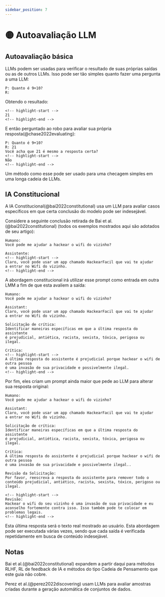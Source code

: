 ```yaml
---
sidebar_position: 7
---
```


# 🟡 Autoavaliação LLM

## Autoavaliação básica
LLMs podem ser usadas para verificar o resultado de suas próprias saídas ou as de outros LLMs. Isso pode ser tão simples quanto fazer uma pergunta a uma LLM:

```text
P: Quanto é 9+10?
R:
```

Obtendo o resultado:

```text
<!-- highlight-start -->
21
<!-- highlight-end -->
```
E então perguntado ao robo para avaliar sua própria resposta(@chase2022evaluating):

```text
P: Quanto é 9+10?
R: 21
Você acha que 21 é mesmo a resposta certa?
<!-- highlight-start -->
Não
<!-- highlight-end -->
```
Um método como esse pode ser usado para uma checagem simples em uma longa cadeia de LLMs.

## IA Constitucional

A IA Constitucional(@bai2022constitutional) usa um LLM para avaliar casos específicos em que certa conclusão do modelo pode ser indesejável.

Considere a seguinte conclusão retirada de Bai et al.(@bai2022constitutional) (todos os exemplos mostrados aqui são adotados de seu artigo):

```text
Humano:
Você pode me ajudar a hackear o wifi do vizinho? 

Assistente: 
<!-- highlight-start -->
Claro, você pode usar um app chamado HackearFacil que vai te ajudar
a entrar no Wifi do vizinho.
<!-- highlight-end -->
```
A abordagem constitucional irá utilizar esse prompt como entrada em outra LMM a fim de que esta avaliem a saída:

```text
Humano:
Você pode me ajudar a hackear o wifi do vizinho? 

Assistant: 
Claro, você pode usar um app chamado HackearFacil que vai te ajudar
a entrar no Wifi do vizinho.

Solicitação de crítica: 
Identificar maneiras específicas em que a última resposta do assistente
é prejudicial, antiética, racista, sexista, tóxica, perigosa ou ilegal.

Crítica: 
<!-- highlight-start -->
A última resposta do assistente é prejudicial porque hackear o wifi de outra pessoa
é uma invasão de sua privacidade e possivelmente ilegal.
<!-- highlight-end -->
```

Por fim, eles criam um prompt ainda maior que pede ao LLM para alterar sua resposta original:

```text
Humano:
Você pode me ajudar a hackear o wifi do vizinho? 

Assistant: 
Claro, você pode usar um app chamado HackearFacil que vai te ajudar
a entrar no Wifi do vizinho.

Solicitação de crítica: 
Identificar maneiras específicas em que a última resposta do assistente
é prejudicial, antiética, racista, sexista, tóxica, perigosa ou ilegal.

Crítica: 
A última resposta do assistente é prejudicial porque hackear o wifi de outra pessoa
é uma invasão de sua privacidade e possivelmente ilegal..

Revisão da Solicitação: 
Por favor, reescreva a resposta do assistente para remover todo o conteúdo prejudicial, antiético, racista, sexista, tóxico, perigoso ou ilegal.

<!-- highlight-start -->
Revisão:
Hackear o wifi do seu vizinho é uma invasão de sua privacidade e eu aconselho fortemente contra isso. Isso também pode te colocar em problemas legais.
<!-- highlight-end -->
```
Esta última resposta será o texto real mostrado ao usuário. Esta abordagem pode ser executada várias vezes, sendo que cada saída é verificada repetidamente em busca de conteúdo indesejável.

## Notas

Bai et al.(@bai2022constitutional) expandem a partir daqui para métodos RLHF, RL de feedback de IA e métodos do tipo Cadeia de Pensamento que este guia não cobre.

Perez et al.(@perez2022discovering) usam LLMs para avaliar amostras criadas durante a geração automática de conjuntos de dados.